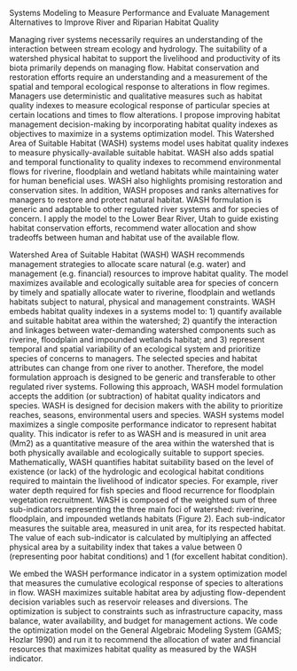 Systems Modeling to Measure Performance and Evaluate Management Alternatives to Improve River and Riparian Habitat Quality

Managing river systems necessarily requires an understanding of the interaction between stream ecology and hydrology. The suitability of a watershed physical habitat to support the livelihood and productivity of its biota primarily depends on managing flow. Habitat conservation and restoration efforts require an understanding and a measurement of the spatial and temporal ecological response to alterations in flow regimes. Managers use deterministic and qualitative measures such as habitat quality indexes to measure ecological response of particular species at certain locations and times to flow alterations. I propose improving habitat management decision-making by incorporating habitat quality indexes as objectives to maximize in a systems optimization model. This Watershed Area of Suitable Habitat (WASH) systems model uses habitat quality indexes to measure physically-available suitable habitat. WASH also adds spatial and temporal functionality to quality indexes to recommend environmental flows for riverine, floodplain and wetland habitats while maintaining water for human beneficial uses. WASH also highlights promising restoration and conservation sites. In addition, WASH proposes and ranks alternatives for managers to restore and protect natural habitat. WASH formulation is generic and adaptable to other regulated river systems and for species of concern. I apply the model to the Lower Bear River, Utah to guide existing habitat conservation efforts, recommend water allocation and show tradeoffs between human and habitat use of the available flow.

Watershed Area of Suitable Habitat (WASH) 
WASH recommends management strategies to allocate scare natural (e.g. water) and management (e.g. financial) resources to improve habitat quality. The model maximizes available and ecologically suitable area for species of concern by timely and spatially allocate water to riverine, floodplain and wetlands habitats subject to natural, physical and management constraints. WASH embeds habitat quality indexes in a systems model to: 1) quantify available and suitable habitat area within the watershed; 2) quantify the interaction and linkages between water-demanding watershed components such as riverine, floodplain and impounded wetlands habitat; and 3) represent temporal and spatial variability of an ecological system and prioritize species of concerns to managers. The selected species and habitat attributes can change from one river to another. Therefore, the model formulation approach is designed to be generic and transferable to other regulated river systems. Following this approach, WASH model formulation accepts the addition (or subtraction) of habitat quality indicators and species. WASH is designed for decision makers with the ability to prioritize reaches, seasons, environmental users and species. 
WASH systems model maximizes a single composite performance indicator to represent habitat quality. This indicator is refer to as WASH and is measured in unit area (Mm2) as a quantitative measure of the area within the watershed that is both physically available and ecologically suitable to support species. Mathematically, WASH quantifies habitat suitability based on the level of existence (or lack) of the hydrologic and ecological habitat conditions required to maintain the livelihood of indicator species. For example, river water depth required for fish species and flood recurrence for floodplain vegetation recruitment. WASH is composed of the weighted sum of three sub-indicators representing the three main foci of watershed: riverine, floodplain, and impounded wetlands habitats (Figure 2). Each sub-indicator measures the suitable area, measured in unit area, for its respected habitat. The value of each sub-indicator is calculated by multiplying an affected physical area by a suitability index that takes a value between 0 (representing poor habitat conditions) and 1 (for excellent habitat condition). 

We embed the WASH performance indicator in a system optimization model that measures the cumulative ecological response of species to alterations in flow. WASH maximizes suitable habitat area by adjusting flow-dependent decision variables such as reservoir releases and diversions. The optimization is subject to constraints such as infrastructure capacity, mass balance, water availability, and budget for management actions.  We code the optimization model on the General Algebraic Modeling System (GAMS; Hozlar 1990) and run it to recommend the allocation of water and financial resources that maximizes habitat quality as measured by the WASH indicator. 
